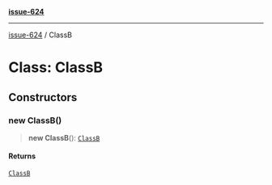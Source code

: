 [**issue-624**](../index.md)

***

[issue-624](../index.rst) / ClassB

# Class: ClassB

## Constructors

### new ClassB()

> **new ClassB**(): [`ClassB`](ClassB.md)

#### Returns

[`ClassB`](ClassB.md)

